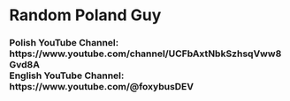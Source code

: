 <h1>Random Poland Guy</h1>
<h3>Polish YouTube Channel: https://www.youtube.com/channel/UCFbAxtNbkSzhsqVww8Gvd8A <br>
English YouTube Channel: https://www.youtube.com/@foxybusDEV </h3>

<!---
foxybus/foxybus is a ✨ special ✨ repository because its `README.md` (this file) appears on your GitHub profile.
You can click the Preview link to take a look at your changes.
--->
